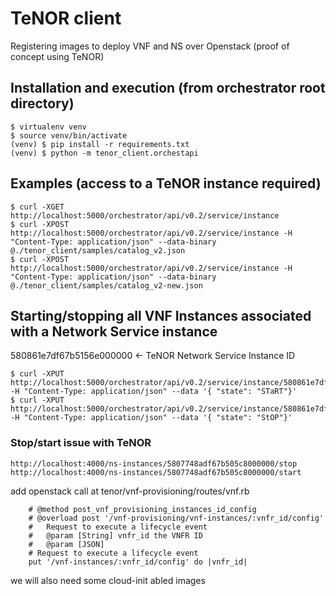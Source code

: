 # TeNOR client

Registering images to deploy VNF and NS over Openstack (proof of concept using TeNOR)

## Installation and execution (from orchestrator root directory)

```
$ virtualenv venv
$ source venv/bin/activate
(venv) $ pip install -r requirements.txt
(venv) $ python -m tenor_client.orchestapi
```

## Examples (access to a TeNOR instance required)

```
$ curl -XGET http://localhost:5000/orchestrator/api/v0.2/service/instance
$ curl -XPOST http://localhost:5000/orchestrator/api/v0.2/service/instance -H "Content-Type: application/json" --data-binary @./tenor_client/samples/catalog_v2.json
$ curl -XPOST http://localhost:5000/orchestrator/api/v0.2/service/instance -H "Content-Type: application/json" --data-binary @./tenor_client/samples/catalog_v2-new.json
```

## Starting/stopping all VNF Instances associated with a Network Service instance

580861e7df67b5156e000000 <- TeNOR Network Service Instance ID

```
$ curl -XPUT http://localhost:5000/orchestrator/api/v0.2/service/instance/580861e7df67b5156e000000/state -H "Content-Type: application/json" --data '{ "state": "STaRT"}'
$ curl -XPUT http://localhost:5000/orchestrator/api/v0.2/service/instance/580861e7df67b5156e000000/state -H "Content-Type: application/json" --data '{ "state": "StOP"}'
```

### Stop/start issue with TeNOR

```
http://localhost:4000/ns-instances/5807748adf67b505c8000000/stop
http://localhost:4000/ns-instances/5807748adf67b505c8000000/start
```

add openstack call at tenor/vnf-provisioning/routes/vnf.rb

```
    # @method post_vnf_provisioning_instances_id_config
    # @overload post '/vnf-provisioning/vnf-instances/:vnfr_id/config'
    #   Request to execute a lifecycle event
    #   @param [String] vnfr_id the VNFR ID
    #   @param [JSON]
    # Request to execute a lifecycle event
    put '/vnf-instances/:vnfr_id/config' do |vnfr_id|
```

we will also need some cloud-init abled images 
